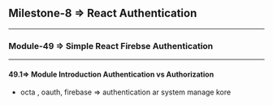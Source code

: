 ## Milestone-8 => React Authentication

---
### Module-49 => Simple React Firebse Authentication

---

#### 49.1=> Module Introduction Authentication vs Authorization
- octa , oauth, firebase => authentication ar system manage kore